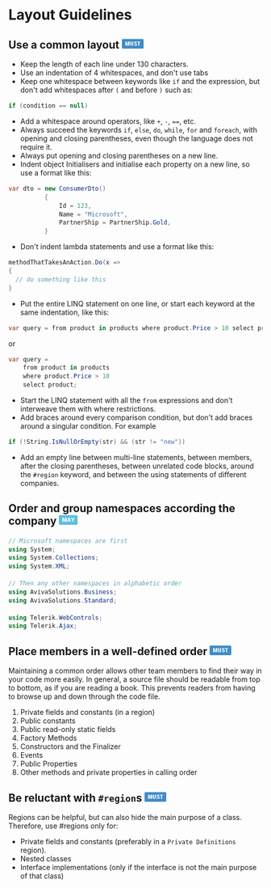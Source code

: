 # Layout Guidelines #

## Use a common layout ![](imgs/must.png) ##

* Keep the length of each line under 130 characters.
* Use an indentation of 4 whitespaces, and don't use tabs
* Keep one whitespace between keywords like `if` and the expression, but don't add whitespaces after `(` and before `)` such as:

```c#
if (condition == null)
```

* Add a whitespace around operators, like `+`, `-`, `==`, etc.
* Always succeed the keywords `if`, `else`, `do`, `while`, `for` and `foreach`, with opening and closing parentheses, even though the language does not require it.
* Always put opening and closing parentheses on a new line.
* Indent object Initialisers and initialise each property on a new line, so use a format like this: 

```c#
var dto = new ConsumerDto()
          {
              Id = 123,
              Name = "Microsoft",
              PartnerShip = PartnerShip.Gold,
          }
```

* Don't indent lambda statements and use a format like this:

```c#
methodThatTakesAnAction.Do(x =>
{
  // do something like this 
}
```

* Put the entire LINQ statement on one line, or start each keyword at the same indentation, like this:

```c#
var query = from product in products where product.Price > 10 select product;
```

or

```c#
var query =
    from product in products
    where product.Price > 10
    select product;
```

* Start the LINQ statement with all the `from` expressions and don't interweave them with where restrictions.
* Add braces around every comparison condition, but don't add braces around a singular condition. For example

```c#
if (!String.IsNullOrEmpty(str) && (str != "new"))
```

* Add an empty line between multi-line statements, between members, after the closing parentheses, between unrelated code blocks, around the `#region` keyword, and between the using statements of different companies.


## Order and group namespaces according the company ![](imgs/may.png) ##

```c#
// Microsoft namespaces are first
using System;
using System.Collections;
using System.XML;
 
// Then any other namespaces in alphabetic order
using AvivaSolutions.Business;
using AvivaSolutions.Standard;

using Telerik.WebControls;
using Telerik.Ajax;
```


## Place members in a well-defined order ![](imgs/must.png) ##

Maintaining a common order allows other team members to find their way in your code more easily. In general, a source file should be readable from top to bottom, as if you are reading a book. This prevents readers from having to browse up and down through the code file.

1.	Private fields and constants (in a region)
2.	Public constants
3.	Public read-only static fields
4.	Factory Methods
5.	Constructors and the Finalizer
6.	Events 
7.	Public Properties
8.	Other methods and private properties in calling order


## Be reluctant with `#region`s ![](imgs/must.png) ##

Regions can be helpful, but can also hide the main purpose of a class. Therefore, use #regions only for:

* Private fields and constants (preferably in a `Private Definitions` region).
* Nested classes
* Interface implementations (only if the interface is not the main purpose of that class) 

